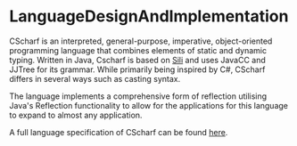 # LanguageDesignAndImplementation

CScharf is an interpreted, general-purpose, imperative, object-oriented programming language that combines elements of static and dynamic typing. Written in Java, Cscharf is based on [Sili](https://github.com/DaveVoorhis/LDI/tree/master/Sili) and uses JavaCC and JJTree for its grammar. While primarily being inspired by C#, CScharf differs in several ways such as casting syntax.

The language implements a comprehensive form of reflection utilising Java's Reflection functionality to allow for the applications for this language to expand to almost any application.

A full language specification of CScharf can be found [here](https://github.com/faibz/CScharf/blob/master/Language%20Design.pdf).

